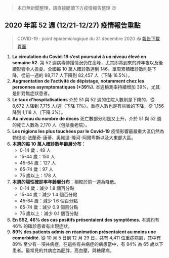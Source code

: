 > 本日無新聞整理，請直接閱讀下方疫情報告整理 😉

## 2020 年第 52 週 \(12/21-12/27\) 疫情報告重點

> COVID-19 : point épidémiologique du 31 décembre 2020 📥 [報告下載頁面](https://bit.ly/39l9Zux)

1. **La circulation du Covid-19 s’est poursuivi à un niveau élevé en semaine 52.** 第 52 週病毒傳播情況仍在高峰，尤其即將到來的跨年夜以及後續影響令人擔憂。全國每 10 萬人確診數達到 146。單周累積確診數則是下降，從前一週的 98,717 人下降到 82,457 人（下降 16.5%）。
1. **Augmentation de l’activité de dépistage, notamment chez les personnes asymptomatiques \(+39%\).** 本週檢測率持續增加 39%，尤其是針對無症狀患者。
1. **Le taux d'hospitalisations** 介於 51 與 52 週的住院人數則是下降的，從 8,672 人降到 7,715 人/週（下降 11%）。重症人數也是有些微的下降，從 1,156 降到 1,118 人（下降 3%）。
1. **Au niveau du nombre de décès** 死亡數部分則是又上升，介於 51 與 52 週的死亡人數為 2,170 人（包括養老院）。
1. **Les régions les plus touchées par le Covid-19** 疫情影響最嚴重大區仍然為勃根地-法蘭奇-康蒂、奧維涅-隆河-阿爾卑斯以及大東部大區。
1. **本週的每 10 萬人確診數年齡層分布：**
   * 0-14 歲：48 人
   * 15-44 歲：150 人
   * 45-64 歲：127 人
   * 65-74 歲：97 人
   * 75 歲以上：178 人
1. **本週的陽性確診率年齡層分布**：相較於前一週為降低。
   * 0-14 歲：減少 1.8 個百分點
   * 15-44 歲：減少 1.4 個百分點
   * 45-64 歲：減少 1.6 個百分點
   * 65-74 歲：減少 0.9 個百分點
   * 75 歲以上：減少 0.1 個百分點
1. **En S52, 46% des cas positifs présentaient des symptômes.** 本週約有 46% 的確診患者有出現症狀。
1. **89% des patients admis en réanimation présentaient au moins une comorbidité.** 從 10 月 5 日到 12 月 29 日，共有 4,411 位重症病患，其中有 89% 至少有一項共病症，在這些有共病症的病患當中，有 84% 為 65 歲以下患者。最常見的共病症為肥胖，高血壓，與糖尿病。